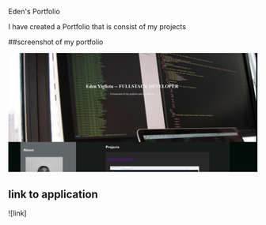 Eden's Portfolio

I have created a Portfolio that is consist of my projects 

##screenshot of my portfolio

![screenshot](Assets/port.png)

## link to application 

![link]
